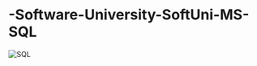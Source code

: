 # -Software-University-SoftUni-MS-SQL
![SQL](https://github.com/Stoyan94/-Software-University-SoftUnI-MS-SQL/assets/122618231/58e1af76-7929-45d3-82f8-d30545caafa9)
